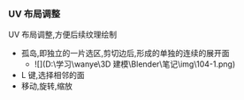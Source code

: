 ### UV 布局调整

UV 布局调整,方便后续纹理绘制

- 孤岛,即独立的一片选区,剪切边后,形成的单独的连续的展开面
  - ![](D:\学习\wanye\3D 建模\Blender\笔记\img\104-1.png)
- L 键,选择相邻的面
- 移动,旋转,缩放

